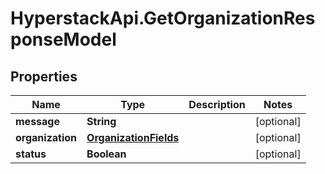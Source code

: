 # HyperstackApi.GetOrganizationResponseModel

## Properties

Name | Type | Description | Notes
------------ | ------------- | ------------- | -------------
**message** | **String** |  | [optional] 
**organization** | [**OrganizationFields**](OrganizationFields.md) |  | [optional] 
**status** | **Boolean** |  | [optional] 


